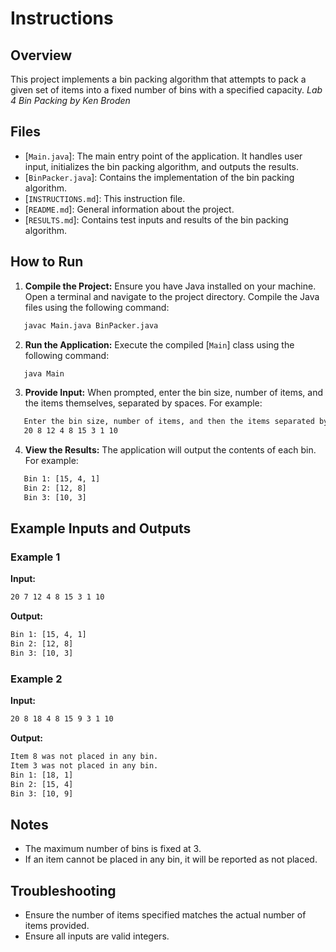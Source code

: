 # Instructions

## Overview

This project implements a bin packing algorithm that attempts to pack a given set of items into a fixed number of bins with a specified capacity.
*Lab 4 Bin Packing by Ken Broden*

## Files

- [`Main.java`]: The main entry point of the application. It handles user input, initializes the bin packing algorithm, and outputs the results.
- [`BinPacker.java`]: Contains the implementation of the bin packing algorithm.
- [`INSTRUCTIONS.md`]: This instruction file.
- [`README.md`]: General information about the project.
- [`RESULTS.md`]: Contains test inputs and results of the bin packing algorithm.

## How to Run

1. **Compile the Project:**
   Ensure you have Java installed on your machine. Open a terminal and navigate to the project directory. Compile the Java files using the following command:

```sh
   javac Main.java BinPacker.java
```

2. **Run the Application:**
   Execute the compiled [`Main`] class using the following command:

```sh
   java Main
```

3. **Provide Input:**
   When prompted, enter the bin size, number of items, and the items themselves, separated by spaces. For example:

```sh
   Enter the bin size, number of items, and then the items separated by spaces:
   20 8 12 4 8 15 3 1 10
```

4. **View the Results:**
   The application will output the contents of each bin. For example:

```sh
   Bin 1: [15, 4, 1]
   Bin 2: [12, 8]
   Bin 3: [10, 3]
```

## Example Inputs and Outputs

### Example 1

**Input:**

```sh
20 7 12 4 8 15 3 1 10
```

**Output:**

```sh
Bin 1: [15, 4, 1]
Bin 2: [12, 8]
Bin 3: [10, 3]
```

### Example 2

**Input:**

```sh
20 8 18 4 8 15 9 3 1 10
```

**Output:**

```sh
Item 8 was not placed in any bin.
Item 3 was not placed in any bin.
Bin 1: [18, 1]
Bin 2: [15, 4]
Bin 3: [10, 9]
```

## Notes

- The maximum number of bins is fixed at 3.
- If an item cannot be placed in any bin, it will be reported as not placed.

## Troubleshooting

- Ensure the number of items specified matches the actual number of items provided.
- Ensure all inputs are valid integers.

